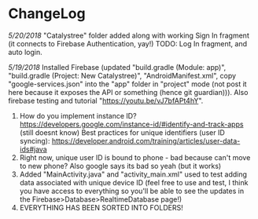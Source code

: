 # ChangeLog

*5/20/2018* "Catalystree" folder added along with working Sign In fragment (it connects to Firebase Authentication, yay!) TODO: Log In fragment, and auto login.

*5/19/2018* Installed Firebase (updated "build.gradle (Module: app)", "build.gradle (Project: New Catalystree)", "AndroidManifest.xml", copy "google-services.json" into the "app" folder in "project" mode (not post it here because it exposes the API or something (hence git guardian))). Also firebase testing and tutorial "https://youtu.be/vJ7bfAPt4hY".
1. How do you implement instance ID? https://developers.google.com/instance-id/#identify-and-track-apps (still doesnt know)
Best practices for unique identifiers (user ID syncing): https://developer.android.com/training/articles/user-data-ids#java
2. Right now, unique user ID is bound to phone - bad because can't move to new phone? Also google says its bad so yeah (but it works)
3. Added "MainActivity.java" and "activity_main.xml" used to test adding data associated with unique device ID (feel free to use and test, I think you have access to everything so you'll be able to see the updates in the Firebase>Database>RealtimeDatabase page!)
4. EVERYTHING HAS BEEN SORTED INTO FOLDERS!
